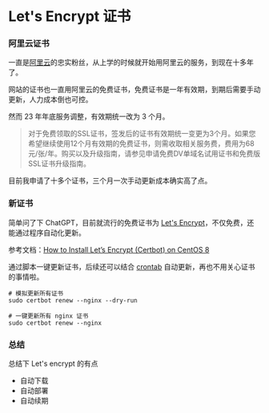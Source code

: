 # Let's Encrypt 证书

### 阿里云证书

一直是[阿里云](http://aliyun.com/)的忠实粉丝，从上学的时候就开始用阿里云的服务，到现在十多年了。

<ImgView title="阿里云" url="https://2.z.wiki/autoupload/20240324/uWpp.225X225-image.png" />


网站的证书也一直用阿里云的免费证书，免费证书是一年有效期，到期后需要手动更新，人力成本倒也可控。

<ImgView title="阿里云证书" url="https://2.z.wiki/autoupload/20240323/o3Zk.266X2442-image.png" />


然而 23 年年底服务调整，有效期统一改为 3 个月。

> 对于免费领取的SSL证书，签发后的证书有效期统一变更为3个月。如果您希望继续使用12个月有效期的免费证书，则需收取相关服务费，费用为68元/张/年。购买以及升级指南，请参见申请免费DV单域名试用证书和免费版SSL证书升级指南。

<ImgView title="阿里云证书" url="https://1.z.wiki/autoupload/20240323/UzdD.1028X1848-image.png" />

目前我申请了十多个证书，三个月一次手动更新成本确实高了点。

### 新证书

简单问了下 ChatGPT，目前就流行的免费证书为 [Let's Encrypt](https://letsencrypt.org/)，不仅免费，还能通过程序自动化更新。

<ImgView title="Let's Encrypt 证书" url="https://3.z.wiki/autoupload/20240323/PxjN.148X234-image.png" />



参考文档：[How to Install Let’s Encrypt (Certbot) on CentOS 8](https://tecadmin.net/how-to-install-certbot-on-centos-8/)


通过脚本一键更新证书，后续还可以结合 [crontab](https://z.wiki/snippets/shell/crontab.html) 自动更新，再也不用关心证书的事情啦。

<ImgView title="Let's Encrypt 证书" url="https://6.z.wiki/autoupload/20240323/rFHJ.600X1173-cert.gif" />


```shell
# 模拟更新所有证书
sudo certbot renew --nginx --dry-run

# 一键更新所有 nginx 证书
sudo certbot renew --nginx
```


### 总结

总结下 Let's encrypt 的有点

* 自动下载
* 自动部署
* 自动续期

<ImgView title="Let's Encrypt 证书" url="https://z.wiki/autoupload/20240324/2NA9.225X225-image.png" />

